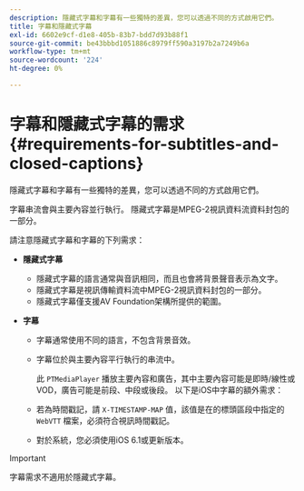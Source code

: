 ```yaml
---
description: 隱藏式字幕和字幕有一些獨特的差異，您可以透過不同的方式啟用它們。
title: 字幕和隱藏式字幕
exl-id: 6602e9cf-d1e8-405b-83b7-bdd7d93b88f1
source-git-commit: be43bbbd1051886c8979ff590a3197b2a7249b6a
workflow-type: tm+mt
source-wordcount: '224'
ht-degree: 0%

---
```


# 字幕和隱藏式字幕的需求 {#requirements-for-subtitles-and-closed-captions}

隱藏式字幕和字幕有一些獨特的差異，您可以透過不同的方式啟用它們。

字幕串流會與主要內容並行執行。 隱藏式字幕是MPEG-2視訊資料流資料封包的一部分。

請注意隱藏式字幕和字幕的下列需求：

* **隱藏式字幕**

   * 隱藏式字幕的語言通常與音訊相同，而且也會將背景聲音表示為文字。
   * 隱藏式字幕是視訊傳輸資料流中MPEG-2視訊資料封包的一部分。
   * 隱藏式字幕僅支援AV Foundation架構所提供的範圍。

* **字幕**

   * 字幕通常使用不同的語言，不包含背景音效。
   * 字幕位於與主要內容平行執行的串流中。

      此 `PTMediaPlayer` 播放主要內容和廣告，其中主要內容可能是即時/線性或VOD，廣告可能是前段、中段或後段。
   以下是iOS中字幕的額外需求：

   * 若為時間戳記，請 `X-TIMESTAMP-MAP` 值，該值是在的標頭區段中指定的 `WebVTT` 檔案，必須符合視訊時間戳記。

   * 對於系統，您必須使用iOS 6.1或更新版本。


>[!IMPORTANT]
>
>字幕需求不適用於隱藏式字幕。
